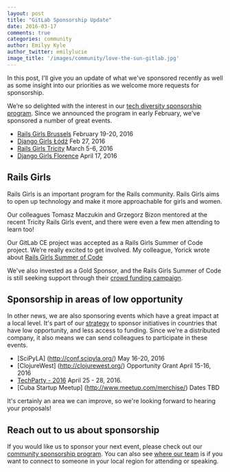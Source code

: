 ```yaml
---
layout: post
title: "GitLab Sponsorship Update"
date: 2016-03-17
comments: true
categories: community
author: Emilyy Kyle
author_twitter: emilylucie
image_title: '/images/community/love-the-sun-gitlab.jpg'
---
```


In this post, I'll give you an update of what we've sponsored recently as well as some insight into our priorities as we welcome more requests for sponsorship.

We’re so delighted with the interest in our [tech diversity sponsorship program][diversity]. Since we announced the program in early February, we've sponsored a number of great events.

<!-- more -->

- [Rails Girls Brussels](http://railsgirls.com/brussels) February 19-20, 2016
- [Django Girls Łódź](https://djangogirls.org/lodz/) Feb 27, 2016
- [Rails Girls Tricity](http://railsgirls.com/tricity) March 5-6, 2016
- [Django Girls Florence](https://djangogirls.org/florence/) April 17, 2016

## Rails Girls

Rails Girls is an important program for the Rails community.
Rails Girls aims to open up technology and make it more approachable for girls and women.

Our colleagues Tomasz Maczukin and Grzegorz Bizon mentored at the recent
Tricity Rails Girls event, and there were even a few men attending to learn too!

Our GitLab CE project was accepted as a Rails Girls Summer of Code project.
We’re really excited to get involved. My colleague, Yorick wrote about
[Rails Girls Summer of Code](https://about.gitlab.com/2016/02/23/rails-girls-summer-of-code-2016/)

We've also invested as a Gold Sponsor, and the Rails Girls Summer of Code is still
seeking support through their [crowd funding campaign](http://railsgirlssummerofcode.org/campaign/).

## Sponsorship in areas of low opportunity

In other news, we are also sponsoring events which have a great impact at a local level.
It's part of our [strategy] to sponsor initiatives in countries that have low
opportunity, and less access to funding.
Since we're a distributed company, it also means we can send colleagues to
participate in these events.

- [SciPyLA] (http://conf.scipyla.org/) May 16-20, 2016
- [ClojureWest] (http://clojurewest.org/) Opportunity Grant April 15-16, 2016
- [TechParty - 2016](http://techparty.faccat.br/)  April 25 - 28, 2016.
- [Cuba Startup Meetup] (http://www.meetup.com/merchise/) Dates TBD

It's certainly an area we can improve, so we're looking forward to hearing your
proposals!

## Reach out to us about sponsorship

If you would like us to sponsor your next event, please check out
our [community sponsorship program][sponsorship]. You can also see
[where our team][team] is if you want to connect to someone in your local region
for attending or speaking.

[team]: https://about.gitlab.com/team/
[sponsorship]: https://about.gitlab.com/community/sponsorship
[diversity]: https://about.gitlab.com/2016/02/02/gitlab-diversity-sponsorship/
[strategy]: https://about.gitlab.com/strategy/
